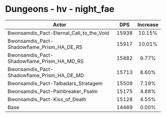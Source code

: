 # Dungeons - hv - night_fae
| Actor | DPS | Increase |
|---|:---:|:---:|
|Bwonsamdis_Pact-Eternal_Call_to_the_Void|15938|10.15%|
|Bwonsamdis_Pact-Shadowflame_Prism_HA_DE_RS|15917|10.01%|
|Bwonsamdis_Pact-Shadowflame_Prism_HA_MD_RS|15882|9.77%|
|Bwonsamdis_Pact-Shadowflame_Prism_HA_DE_MD|15713|8.60%|
|Bwonsamdis_Pact-Talbadars_Stratagem|15509|7.19%|
|Bwonsamdis_Pact-Painbreaker_Psalm|15175|4.88%|
|Bwonsamdis_Pact-Kiss_of_Death|15128|4.55%|
|Base|14469|0.00%|
